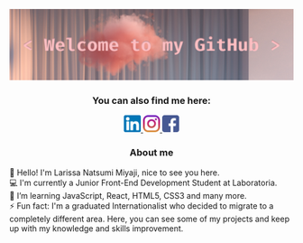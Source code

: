 ![welcome](https://github.com/larissamiyaji/larissamiyaji/blob/master/Imagens/covergithub.png)<br>

<div align="center">
<h3>You can also find me here: </h3>
    <a href="https://www.linkedin.com/in/larissamiyaji/" target="_blank">
        <img src="https://github.com/larissamiyaji/larissamiyaji/blob/master/Imagens/linkedin.png" heigth="30px" width="30px"   alt="LinkedIn - Larissa Miyaji">
    </a>
    <a href="https://www.instagram.com/larissamiyaji/" target="_blank">
        <img src="https://github.com/larissamiyaji/larissamiyaji/blob/master/Imagens/instagram.png" heigth="30px" width="30px"  alt="Instagram - Larissa Miyaji">
    </a>
    <a href="https://www.facebook.com/larissa.miyaji" target="_blank">
       <img src="https://github.com/larissamiyaji/larissamiyaji/blob/master/Imagens/facebook.png" heigth="30px" width="30px"    alt="Facebook - Larissa Miyaji">
    </a>
</div>

<div align="center">
    <h3>About me</h3>
</div>
<p text="bold"> 
    🙋 Hello! I'm Larissa Natsumi Miyaji, nice to see you here. <br>
    💻 I'm currently a Junior Front-End Development Student at Laboratoria. <br>
    🌱 I’m learning JavaScript, React, HTML5, CSS3 and many more. <br>
    ⚡ Fun fact: I'm a graduated Internationalist who decided to migrate to a completely different area. Here, you can see some of my projects and keep up with my knowledge and skills improvement.
</p>